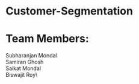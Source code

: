 # Customer-Segmentation
# Team Members:
  Subharanjan Mondal\
  Samiran Ghosh\
  Saikat Mondal\
  Biswajit Roy\
